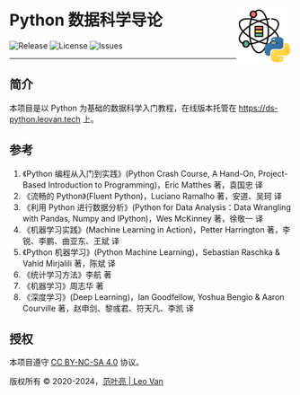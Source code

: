 # Python 数据科学导论 <img src="static/images/data-science-introduction-with-python.png" align="right" alt="logo" height="100" style="border: none; float: right; height: 100px;">

![Release](https://img.shields.io/github/release/leovan/data-science-introduction-with-python.svg)
![License](https://img.shields.io/badge/license-CC%20BY--NC--SA%204.0-blue.svg)
![Issues](https://img.shields.io/github/issues/leovan/data-science-introduction-with-python.svg)

---

## 简介

本项目是以 Python 为基础的数据科学入门教程，在线版本托管在 https://ds-python.leovan.tech 上。

## 参考

1. 《Python 编程从入门到实践》(Python Crash Course, A Hand-On, Project-Based Introduction to Programming)，Eric Matthes 著，袁国忠 译
2. 《流畅的 Python》(Fluent Python)，Luciano Ramalho 著，安道、吴珂 译
3. 《利用 Python 进行数据分析》(Python for Data Analysis：Data Wrangling with Pandas, Numpy and IPython)，Wes McKinney 著，徐敬一 译
4. 《机器学习实践》(Machine Learning in Action)，Petter Harrington 著，李锐、李鹏、曲亚东、王斌 译
5. 《Python 机器学习》(Python Machine Learning)，Sebastian Raschka & Vahid Mirjalili 著，陈斌 译
6. 《统计学习方法》李航 著
7. 《机器学习》周志华 著
8. 《深度学习》(Deep Learning)，Ian Goodfellow, Yoshua Bengio & Aaron Courville 著，赵申剑、黎彧君、符天凡、李凯 译

## 授权

本项目遵守 [CC BY-NC-SA 4.0](http://creativecommons.org/licenses/by-nc-sa/4.0/) 协议。

版权所有 &copy; 2020-2024，<a href="https://leovan.me" target="_blank">范叶亮 | Leo Van</a>
